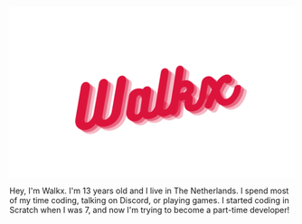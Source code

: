 <img src="image.png" align="center">

Hey, I'm Walkx. I'm 13 years old and I live in The Netherlands. I spend most of my time coding, talking on Discord, or playing games. I started coding in Scratch when I was 7, and now I'm trying to become a part-time developer! 
